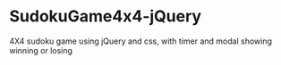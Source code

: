 # SudokuGame4x4-jQuery
4X4 sudoku game using jQuery and css, with timer and modal showing winning or losing
